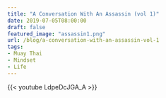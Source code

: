 ```yaml
---
title: "A Conversation With An Assassin (vol 1)"
date: 2019-07-05T08:00:00
draft: false
featured_image: "assassin1.png"
url: /blog/a-conversation-with-an-assassin-vol-1
tags:
- Muay Thai
- Mindset
- Life
---
```


{{< youtube LdpeDcJGA_A >}} 